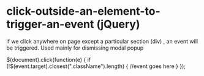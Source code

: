 # click-outside-an-element-to-trigger-an-event (jQuery)
if we click anywhere on page except a particular  section (div) , an event will be triggered. Used mainly for dismissing modal popup


$(document).click(function(e) {
if (!$(event.target).closest(".className").length) {
 //event goes here
}
});
